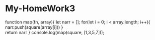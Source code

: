 # My-HomeWork3
function map(fn, array){
   let narr = [];
     for(let i = 0; i < array.length; i++){
       narr.push(square(array[i]))
   }      
    return narr
    }
    console.log(map(square, [1,3,5,7])); 
